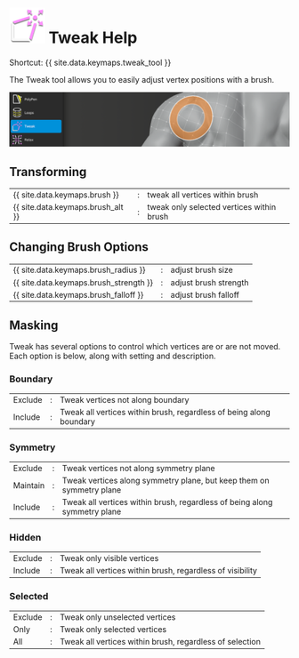 # ![](tweak-icon.png) Tweak Help

Shortcut: {{ site.data.keymaps.tweak_tool }}


The Tweak tool allows you to easily adjust vertex positions with a brush.

![](help_tweak.png)

## Transforming

|  |  |  |
| :--- | :--- | :--- |
| {{ site.data.keymaps.brush }}          | : | tweak all vertices within brush |
| {{ site.data.keymaps.brush_alt }}      | : | tweak only selected vertices within brush |

## Changing Brush Options

|  |  |  |
| :--- | :--- | :--- |
| {{ site.data.keymaps.brush_radius }}   | : | adjust brush size |
| {{ site.data.keymaps.brush_strength }} | : | adjust brush strength |
| {{ site.data.keymaps.brush_falloff }}  | : | adjust brush falloff |

## Masking

Tweak has several options to control which vertices are or are not moved.
Each option is below, along with setting and description.

### Boundary

|  |  |  |
| :--- | :--- | :--- |
| Exclude  | : | Tweak vertices not along boundary |
| Include  | : | Tweak all vertices within brush, regardless of being along boundary |

### Symmetry

|  |  |  |
| :--- | :--- | :--- |
| Exclude  | : | Tweak vertices not along symmetry plane |
| Maintain | : | Tweak vertices along symmetry plane, but keep them on symmetry plane |
| Include  | : | Tweak all vertices within brush, regardless of being along symmetry plane |

### Hidden

|  |  |  |
| :--- | :--- | :--- |
| Exclude  | : | Tweak only visible vertices |
| Include  | : | Tweak all vertices within brush, regardless of visibility |

### Selected

|  |  |  |
| :--- | :--- | :--- |
| Exclude  | : | Tweak only unselected vertices |
| Only     | : | Tweak only selected vertices |
| All      | : | Tweak all vertices within brush, regardless of selection |